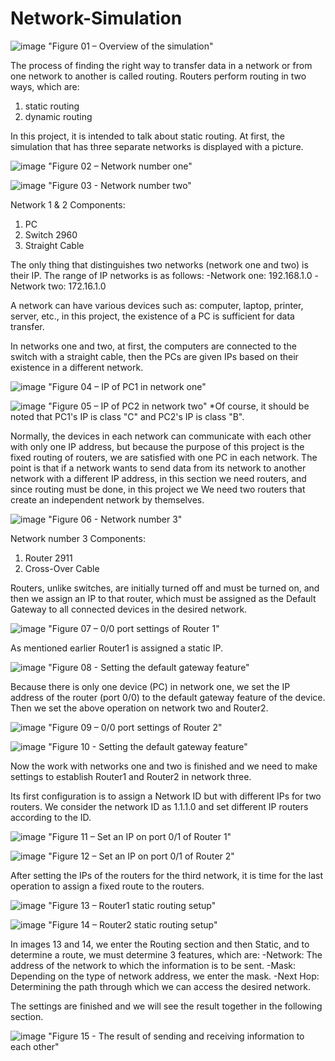 # Network-Simulation

![image](https://github.com/user-attachments/assets/3c4cbe25-960b-4076-acc7-bbaff61af4d4)
"Figure 01 – Overview of the simulation"


The process of finding the right way to transfer data in a network or from one network to another is called routing. Routers perform routing in two ways, which are:
1) static routing
2) dynamic routing

In this project, it is intended to talk about static routing. At first, the simulation that has three separate networks is displayed with a picture.

![image](https://github.com/user-attachments/assets/3c6e5d85-351a-4113-95b5-780f6b587ae4)
"Figure 02 – Network number one"

![image](https://github.com/user-attachments/assets/50e26ea2-6c96-43bb-99e1-05c6867d7ff9)
"Figure 03 - Network number two"


Network 1 & 2 Components:
1. PC
2. Switch 2960
3. Straight Cable

The only thing that distinguishes two networks (network one and two) is their IP.
The range of IP networks is as follows:
-Network one: 192.168.1.0
-Network two: 172.16.1.0

A network can have various devices such as: computer, laptop, printer, server, etc., in this project, the existence of a PC is sufficient for data transfer.

In networks one and two, at first, the computers are connected to the switch with a straight cable, then the PCs are given IPs based on their existence in a different network.

![image](https://github.com/user-attachments/assets/1fa98e4f-9663-4513-a0e1-281094531e54)
"Figure 04 – IP of PC1 in network one"

![image](https://github.com/user-attachments/assets/8592b559-c25a-479f-af78-395658ec575e)
"Figure 05 – IP of PC2 in network two"
*Of course, it should be noted that PC1's IP is class "C" and PC2's IP is class "B".

Normally, the devices in each network can communicate with each other with only one IP address, but because the purpose of this project is the fixed routing of routers, we are satisfied with one PC in each network.
The point is that if a network wants to send data from its network to another network with a different IP address, in this section we need routers, and since routing must be done, in this project we We need two routers that create an independent network by themselves.


![image](https://github.com/user-attachments/assets/fe8f2893-7ca8-4f86-807d-4d37a9904aec)
"Figure 06 - Network number 3"

Network number 3 Components:
1. Router 2911
2. Cross-Over Cable

Routers, unlike switches, are initially turned off and must be turned on, and then we assign an IP to that router, which must be assigned as the Default Gateway to all connected devices in the desired network.


![image](https://github.com/user-attachments/assets/aae7f777-a002-4a26-abe8-55ebba264dcf)
"Figure 07 – 0/0 port settings of Router 1"

As mentioned earlier Router1 is assigned a static IP.

![image](https://github.com/user-attachments/assets/1a9a5201-cfdd-48a5-9c88-e1755aa33900)
"Figure 08 - Setting the default gateway feature"


Because there is only one device (PC) in network one, we set the IP address of the router (port 0/0) to the default gateway feature of the device.
Then we set the above operation on network two and Router2.

![image](https://github.com/user-attachments/assets/b9662d15-f765-47ee-a2e4-27fbadc4cfa7)
"Figure 09 – 0/0 port settings of Router 2"

![image](https://github.com/user-attachments/assets/2cc6f5ac-ae8f-43e6-aa45-3487eb0aaef4)
"Figure 10 - Setting the default gateway feature"

Now the work with networks one and two is finished and we need to make settings to establish Router1 and Router2 in network three.


Its first configuration is to assign a Network ID but with different IPs for two routers.
We consider the network ID as 1.1.1.0 and set different IP routers according to the ID.

![image](https://github.com/user-attachments/assets/1b1d218b-69e8-4c99-900f-ded31c0a51e7)
"Figure 11 – Set an IP on port 0/1 of Router 1"

![image](https://github.com/user-attachments/assets/90171c8e-b50d-4eab-acfc-d779c79c604e)
"Figure 12 – Set an IP on port 0/1 of Router 2"


After setting the IPs of the routers for the third network, it is time for the last operation to assign a fixed route to the routers.

![image](https://github.com/user-attachments/assets/95c8e07d-6379-43b8-a280-0738be85d2c2)
"Figure 13 – Router1 static routing setup"

![image](https://github.com/user-attachments/assets/c3599ab8-355e-4d73-95aa-9fe49b005bfe)
"Figure 14 – Router2 static routing setup"


In images 13 and 14, we enter the Routing section and then Static, and to determine a route, we must determine 3 features, which are:
-Network: The address of the network to which the information is to be sent.
-Mask: Depending on the type of network address, we enter the mask.
-Next Hop: Determining the path through which we can access the desired network.

The settings are finished and we will see the result together in the following section.


![image](https://github.com/user-attachments/assets/5f4b8bc7-7483-4496-9021-01ca13048234)
"Figure 15 - The result of sending and receiving information to each other"
